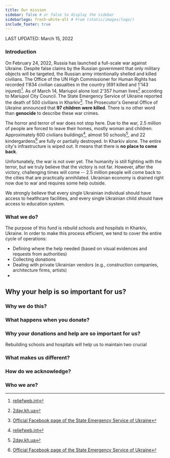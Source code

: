 ```yaml
---
title: Our mission
sidebar: false # or false to display the sidebar
sidebarlogo: fresh-white-alt # From (static/images/logo/)
include_footer: true
---
```


LAST UPDATED: March 15, 2022

### Introduction

On February 24, 2022, Russia has launched a full-scale war against Ukraine. Despite false claims by the Russian government that only military objects will be targeted, the Russian army intentionally shelled and killed civilians. The Office of the UN High Commissioner for Human Rights has recorded 1'834 civilian casualties in the country (691 killed and 1'143 injured)[^1]. As of March 14, Mariupol alone lost 2'357 human lives[^2] according to Mariupol City Council. The State Emergency Service of Ukraine reported the death of 500 civilians in Kharkiv[^3]. The Prosecutor's General Office of Ukraine announced that **97 children were killed**. There is no other word than **genocide** to describe these war crimes.

The horror and terror of war does not stop here. Due to the war, 2.5 million of people are forced to leave their homes, mostly woman and children. Approximately 600 civilians buildings[^1], almost 50 schools[^2], and 22 kindergardens[^3] are fully or partially destroyed. In Kharkiv alone. The entire city's infrastructure is wiped out. It means that there is **no place to come back**.

Unfortunately, the war is not over yet. The humanity is still fighting with the terror, but we truly believe that the victory is not far. However, after the victory, challenging times will come -- 2.5 million people will come back to the cities that are practically annihilated. Ukrainian economy is drained right now due to war and requires some help outside.

We strongly believe that every single Ukrainian individual should have access to healthcare facilities, and every single Ukrainian child should have access to education system.

### What we do?

The purpose of this fund is rebuild schools and hospitals in Kharkiv, Ukraine. In order to make this process efficient, we tend to cover the entire cycle of operations:

* Defining where the help needed (based on visual evidences and requests from authorities)
* Collecting donations
* Dealing with private Ukrainian vendors (e.g., construction companies, architecture firms, artists)
*


## Why your help is so important for us?

### Why we do this?


### What happens when you donate?

### Why your donations and help are so important for us?

Rebuilding schools and hospitals will help us to maintain two crucial


### What makes us different?

### How do we acknowledge?

### Who we are?


<!-- We strongly believe that every individual's rights

buildings of essential social organizations, namely schools and hospitals. Education and healthcare are major pillars of  -->

[^1]: [reliefweb.int](https://reliefweb.int/report/ukraine/ukraine-civilian-casualties-2400-13-march-2022-enruuk)
[^1]: [kyivindependent.com/](https://kyivindependent.com/uncategorized/false-information-surrounding-death-toll-in-mariupol-circulates-online/)
[^3]: [Official Facebook page of the State Emergency Service of Ukraine](https://m.facebook.com/story.php?story_fbid=335261788643321&id=100064785063952)
[^3]: [censor.net](https://censor.net/ua/news/3325242/vid_pochatku_viyiny_v_ukrayini_zagynuly_97_diteyi_poraneni_ponad_100_ofis_genprokurora)
[^4]: [www.cnbc.com](https://www.cnbc.com/2022/03/14/russia-ukraine-war-see-photos-of-ukrainians-affected-by-invasion.html)
[^1]: [nv.ua](https://nv.ua/kharkiv/harkov-razrusheniya-rossiyane-razurshili-600-domov-shkoly-i-bolnicy-novosti-harkova-50225108.html)
[^2]: [2day.kh.ua](https://2day.kh.ua/kharkow/v-kharkove-iz-za-obstrelov-razrusheny-600-zhilykh-domov-i-50-shkol)
[^3]: [www.rbc.ua](https://www.rbc.ua/rus/news/okkupanty-rf-obstrelivayut-shkoly-detsady-1647262203.html)
